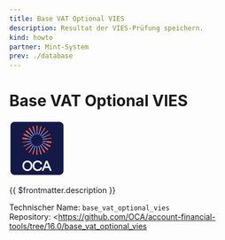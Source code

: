 ```yaml
---
title: Base VAT Optional VIES
description: Resultat der VIES-Prüfung speichern.
kind: howto
partner: Mint-System
prev: ./database
---
```

# Base VAT Optional VIES
![icon_oca_app](attachments/icon_oca_app.png)

{{ $frontmatter.description }}

Technischer Name: `base_vat_optional_vies`\
Repository: <https://github.com/OCA/account-financial-tools/tree/16.0/base_vat_optional_vies
>
